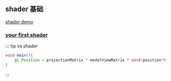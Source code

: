 ## shader 基础

[shader demo](./shader.md)

### [your first shader](./helloShader/first.md)

::: tip vs shader
```glsl
void main(){
    gl_Position = projectionMatrix * modelViewMatrix * vec4(position*0.5,1.0);
}
```
:::